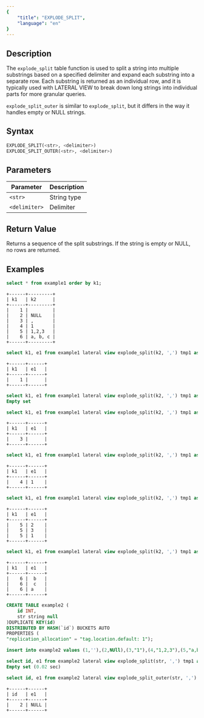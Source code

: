 ```yaml
---
{
    "title": "EXPLODE_SPLIT",
    "language": "en"
}
---
```


## Description

The `explode_split` table function is used to split a string into multiple substrings based on a specified delimiter and expand each substring into a separate row. Each substring is returned as an individual row, and it is typically used with LATERAL VIEW to break down long strings into individual parts for more granular queries.

`explode_split_outer` is similar to `explode_split`, but it differs in the way it handles empty or NULL strings.

## Syntax

```sql
EXPLODE_SPLIT(<str>, <delimiter>)
EXPLODE_SPLIT_OUTER(<str>, <delimiter>)
```

## Parameters

| Parameter | Description |
| -- | -- |
| `<str>` | String type |
| `<delimiter>` | Delimiter |

## Return Value

Returns a sequence of the split substrings. If the string is empty or NULL, no rows are returned.

## Examples

```sql
select * from example1 order by k1;
```

```text
+------+---------+
| k1   | k2      |
+------+---------+
|    1 |         |
|    2 | NULL    |
|    3 | ,       |
|    4 | 1       |
|    5 | 1,2,3   |
|    6 | a, b, c |
+------+---------+
```

```sql
select k1, e1 from example1 lateral view explode_split(k2, ',') tmp1 as e1 where k1 = 1 order by k1, e1;
```

```text
+------+------+
| k1   | e1   |
+------+------+
|    1 |      |
+------+------+
```

```sql
select k1, e1 from example1 lateral view explode_split(k2, ',') tmp1 as e1 where k1 = 2 order by k1, e1;
Empty set
```

```sql
select k1, e1 from example1 lateral view explode_split(k2, ',') tmp1 as e1 where k1 = 3 order by k1, e1;
```

```text
+------+------+
| k1   | e1   |
+------+------+
|    3 |      |
+------+------+
```

```sql
select k1, e1 from example1 lateral view explode_split(k2, ',') tmp1 as e1 where k1 = 4 order by k1, e1;
```

```text
+------+------+
| k1   | e1   |
+------+------+
|    4 | 1    |
+------+------+
```

```sql
select k1, e1 from example1 lateral view explode_split(k2, ',') tmp1 as e1 where k1 = 5 order by k1, e1;
```

```text
+------+------+
| k1   | e1   |
+------+------+
|    5 | 2    |
|    5 | 3    |
|    5 | 1    |
+------+------+
```

```sql
select k1, e1 from example1 lateral view explode_split(k2, ',') tmp1 as e1 where k1 = 6 order by k1, e1;
```

```text
+------+------+
| k1   | e1   |
+------+------+
|    6 |  b   |
|    6 |  c   |
|    6 | a    |
+------+------+
```

```sql
CREATE TABLE example2 (
    id INT,
    str string null
)DUPLICATE KEY(id)
DISTRIBUTED BY HASH(`id`) BUCKETS AUTO
PROPERTIES (
"replication_allocation" = "tag.location.default: 1");
```

```sql
insert into example2 values (1,''),(2,NUll),(3,"1"),(4,"1,2,3"),(5,"a,b,c");
```

```sql
select id, e1 from example2 lateral view explode_split(str, ',') tmp1 as e1 where id = 2 order by id, e1;
Empty set (0.02 sec)
```

```sql
select id, e1 from example2 lateral view explode_split_outer(str, ',') tmp1 as e1 where id = 2 order by id, e1;
```

```text
+------+------+
| id   | e1   |
+------+------+
|    2 | NULL |
+------+------+
```